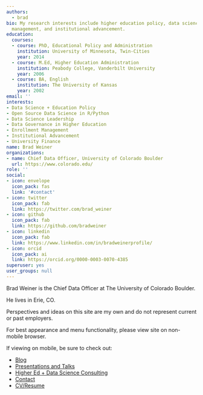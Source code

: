 ```yaml
---
authors: 
  - brad
bio: My research interests include higher education policy, data science, enrollment
  management, and institutional advancement.
education:
  courses:
  - course: PhD, Educational Policy and Administration
    institution: University of Minnesota, Twin-Cities
    year: 2014
  - course: M.Ed, Higher Education Administration
    institution: Peabody College, Vanderbilt University
    year: 2006
  - course: BA, English
    institution: The University of Kansas
    year: 2002
email: ''
interests:
- Data Science + Education Policy
- Open Source Data Science in R/Python
- Data Science Leadership
- Data Governance in Higher Education
- Enrollment Management
- Institutional Advancement
- University Finance
name: Brad Weiner
organizations:
- name: Chief Data Officer, University of Colorado Boulder
  url: https://www.colorado.edu/
role: ''
social:
- icon: envelope
  icon_pack: fas
  link: '#contact'
- icon: twitter
  icon_pack: fab
  link: https://twitter.com/brad_weiner
- icon: github
  icon_pack: fab
  link: https://github.com/bradweiner
- icon: linkedin
  icon_pack: fab
  link: https://www.linkedin.com/in/bradweinerprofile/
- icon: orcid
  icon_pack: ai
  link: https://orcid.org/0000-0003-0070-4385
superuser: yes
user_groups: null
---
```


Brad Weiner is the Chief Data Officer at The University of Colorado Boulder.  

He lives in Erie, CO.  

Perspectives and ideas on this site are my own and do not represent current or past employers.

For best appearance and menu functionality, please view site on non-mobile browser. 

If viewing on mobile, be sure to check out:

* [Blog](https://bradweiner.info/post/)
* [Presentations and Talks](https://bradweiner.info/talk)
* [Higher Ed + Data Science Consulting](https://bradweiner.info/consulting/)
* [Contact](https://bradweiner.info/#contact)
* [CV/Resume](https://bradweiner.info/files/weiner_brad_resume.pdf)
